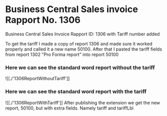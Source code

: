 # Business Central Sales invoice Rapport No. 1306
Business Central Sales Invoice Rapport ID: 1306 with Tariff number added 

To get the tariff I made a copy of report 1306 and made sure it worked properly and called it a new name 50100.
After that I pasted the tariff fields from report 1302 "Pro Forma report" into report 50100

### Here we can see the standard word report without the tariff
![[./'1306ReportWithoutTariff']]


### Here we can see the standard word report with the tariff
![[./'1306ReportWithTariff']]
After publishing the extension we get the new report, 50100, but with extra fields. Namely tariff and tariffLbl

